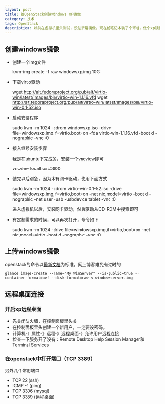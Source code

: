 ```yaml
---
layout: post
title: 给OpenStack创建Windows XP镜像
category: 技术
tags: OpenStack
description: 以前在虚拟机里头测试，没法新建镜像，现在给笔记本装了个环境，做个xp镜像先
---
```


## 创建windows镜像

- 创建一个img文件
  
  kvm-img create -f raw windowsxp.img 10G

- 下载virtio驱动
    
  wget http://alt.fedoraproject.org/pub/alt/virtio-win/latest/images/bin/virtio-win-1.1.16.vfd
  wget http://alt.fedoraproject.org/pub/alt/virtio-win/latest/images/bin/virtio-win-0.1-52.iso

- 启动安装程序
    
  sudo kvm -m 1024 -cdrom windowsxp.iso -drive file=windowsxp.img,if=virtio,boot=on -fda virtio-win-1.1.16.vfd -boot d -nographic -vnc :0

- 接入继续安装步骤

  我是在ubuntu下完成的，安装一个vncview即可
    
  vncview localhost:5900

- 装完以后别急，因为木有网卡驱动，使用下面方式

  sudo kvm -m 1024 -cdrom virtio-win-0.1-52.iso -drive file=windowsxp.img,if=virtio,boot=on -net nic,model=virtio -boot d -nographic -net user -usb -usbdevice tablet -vnc :0

  进入虚拟机以后，安装网卡驱动，然后驱动从CD-ROM中搜索即可

- 有定制需求的时候，可以再次打开，命令如下

  sudo kvm -m 1024 -drive file=windowsxp.img,if=virtio,boot=on -net nic,model=virtio -boot d -nographic -vnc :0

## 上传windows镜像
openstack的命令以[最新文档](http://docs.openstack.org/trunk/openstack-compute/admin/content/creating-a-windows-image.html)为标准，网上博客难免有过时的

    glance image-create --name="My WinServer" --is-public=true --container-format=ovf --disk-format=raw < windowsserver.img

## 远程桌面连接

### 开启xp远程桌面
- 先关闭防火墙，在控制面板里头关
- 在控制面板里头创建一个新用户，一定要设密码。
- 计算机-》属性-》远程-》远程桌面-》允许用户远程连接
- 检查一下服务开了没有：Remote Desktop Help Session Manager和Terminal Services

### 在openstack中打开端口（TCP 3389）
另外几个常用端口

- TCP 22 (ssh)
- ICMP -1 (ping)
- TCP 3306 (mysql)
- TCP 3389 (远程桌面)

